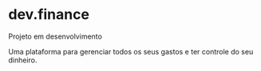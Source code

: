 # dev.finance

Projeto em desenvolvimento 

Uma plataforma para gerenciar todos os seus gastos e ter controle do seu dinheiro.